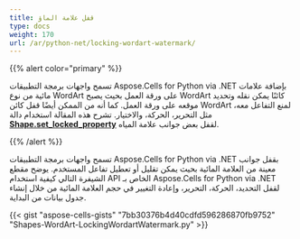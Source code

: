 ```yaml
---
title: قفل علامة الماؤ
type: docs
weight: 170
url: /ar/python-net/locking-wordart-watermark/
---
```


{{% alert color="primary" %}}

تسمح واجهات برمجة التطبيقات Aspose.Cells for Python via .NET بإضافة علامات مائية من نوع WordArt على ورقة العمل بحيث يصبح WordArt كائنًا يمكن نقله وتحديد موقعه على ورقة العمل. كما أنه من الممكن أيضًا قفل كائن WordArt لمنع التفاعل معه، مثل التحرير، الحركة، والاختيار. تشرح هذه المقالة استخدام دالة [**Shape.set_locked_property**](https://reference.aspose.com/cells/python-net/aspose.cells.drawing/shape/set_locked_property) لقفل بعض جوانب علامة المياه.

{{% /alert %}}

تسمح واجهات برمجة التطبيقات Aspose.Cells for Python via .NET بقفل جوانب معينة من العلامة المائية بحيث يمكن تقليل أو تعطيل تفاعل المستخدم. يوضح مقطع الشيفرة التالي كيفية استخدام API الخاص بـ Aspose.Cells for Python via .NET لقفل التحديد، الحركة، التحرير، وإعادة التغيير في حجم العلامة المائية من خلال إنشاء جدول بيانات من البداية.

{{< gist "aspose-cells-gists" "7bb30376b4d40cdfd596286870fb9752" "Shapes-WordArt-LockingWordartWatermark.py" >}}
